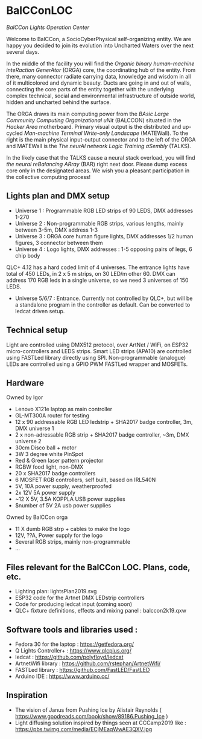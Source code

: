 # BalCConLOC
_BalCCon Lights Operation Center_


Welcome to BalCCon, a SocioCyberPhysical self-organizing entity. We are happy you decided to join its evolution into Uncharted Waters over the next several days. 

In the middle of the facility you will find the *Organic binary human-machine inteRaction GenerAtor*  (ORGA) core, the coordinating hub of the entity. From there, many connector radiate carrying data, knowledge and wisdom in all of it multicolored and dynamic beauty. Ducts are going in and out of walls, connecting the core parts of the entity together with the underlying complex technical, social and environmental infrastructure of outside world, hidden and uncharted behind the surface. 

The ORGA  draws its main computing power from the  *BAsic Large Community Computing Organizational uNit* (BALCCON) situated in the *Hacker Area* motherboard. Primary visual output is the distributed and up-cycled *Man-machine Terminal Write-only Landscape* (MATEWall). To the right is the main physical input-output  connector and to the left of the ORGA and MATEWall is the *The neurAl network Logic Training aSembly* (TALKS). 

In the likely case that the TALKS cause a neural stack overload, you will find *the  neural reBalancing ARray* (BAR) right next door.  Please dump excess core only in the designated areas. We wish you a pleasant participation in the collective computing process! 


## Lights plan and DMX setup

- Universe 1 : Programmable RGB LED strips of 90 LEDS, DMX addresses 1-270 
- Universe 2 : Non-programmable RGB strips, various lengths, mainly  between 3-5m, DMX address 1-3
- Universe 3 : ORGA core human figure lights, DMX addresses 1/2 human figures, 3 connector between them
- Universe 4 : Logo lights, DMX addresses : 1-5 opposing pairs of legs, 6 chip body

QLC+ 4.12 has a hard coded limit of 4 universes. The entrance lights have total of 450 LEDs, in 2 x 5 m strips, on 30 LED/m other 60. DMX can address 170 RGB leds in a single universe, so we need 3 universes of 150 LEDS.
- Universe 5/6/7 : Entrance. Currently not controlled by QLC+, but will be a standalone program in the controller as default. Can be converted to ledcat driven setup.

## Technical setup
Light are controlled using DMX512 protocol, over ArtNet / WiFi, on ESP32 micro-controllers and LEDS strips. Smart LED strips (APA10) are controlled using FASTLed library directly using SPI. Non-programmable (analogue) LEDs are controlled using a GPIO PWM FASTLed wrapper and MOSFETs.

## Hardware
Owned by Igor
- Lenovo X121e laptop as main controller
- GL-MT300A router for testing
- 12 x 90 addressable RGB LED ledstrip + SHA2017 badge controller,  3m, DMX universe 1
- 2 x non-adressable RGB strip + SHA2017 badge controller, ~3m, DMX universe 2
- 30cm Disco ball + motor
- 3W 3 degree white PinSpot
- Red & Green laser pattern projector
- RGBW food light, non-DMX
- 20 x SHA2017 badge controllers
- 6 MOSFET RGB controllers, self built, based on IRL540N
- 5V, 10A power supply, weatherproofed
- 2x 12V 5A power supply
- ~12 X 5V, 3.5A  KOPPLA USB power supplies
- $number of 5V 2A usb power supplies 

Owned by BalCCon orga
- 11 X  dumb RGB strp + cables to make the logo
- 12V, ??A, Power supply  for the logo 
- Several RGB strips, mainly non-programmable
- ...

## Files relevant for the BalCCon LOC. Plans, code, etc.
- Lighting plan: lightsPlan2019.svg
- ESP32 code for the Artnet DMX LEDstrip controllers
- Code for producing ledcat input  (coming soon)
- QLC+ fixture definitions, effects and mixing panel : balccon2k19.qxw


## Software tools and libraries used  :
- Fedora 30 for the laptop : https://getfedora.org/
- Q Lights Controller+ : https://www.qlcplus.org/
- ledcat : https://github.com/polyfloyd/ledcat
- ArtnetWifi library : https://github.com/rstephan/ArtnetWifi/
- FASTLed library : https://github.com/FastLED/FastLED
- Arduino IDE : https://www.arduino.cc/

## Inspiration
- The vision of Janus from Pushing Ice by Alistair Reynolds ( https://www.goodreads.com/book/show/89186.Pushing_Ice )
- Light diffusing solution inspired by things seen at CCCamp2019 like : https://pbs.twimg.com/media/ECjMEaqWwAE3QXV.jpg 

